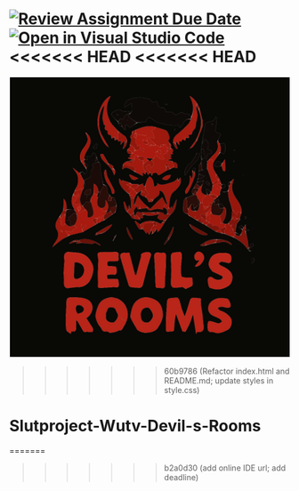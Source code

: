 [![Review Assignment Due Date](https://classroom.github.com/assets/deadline-readme-button-22041afd0340ce965d47ae6ef1cefeee28c7c493a6346c4f15d667ab976d596c.svg)](https://classroom.github.com/a/8e-ZtWRM)
[![Open in Visual Studio Code](https://classroom.github.com/assets/open-in-vscode-2e0aaae1b6195c2367325f4f02e2d04e9abb55f0b24a779b69b11b9e10269abc.svg)](https://classroom.github.com/online_ide?assignment_repo_id=19273308&assignment_repo_type=AssignmentRepo)
<<<<<<< HEAD
<<<<<<< HEAD
=======
[![Open Github Pages](https://raw.githubusercontent.com/ntisod/spelsajt-wutv1-te23-devil-s-room/5ff8d5b5c51eacd8a7713e5006539d7cbd1ac78f/images/logo.svg?token=BLIQH4CRAKCKKH6264BW6M3IBDBYA)](https://ntisod.github.io/spelsajt-wutv1-te23-devil-s-room/)
>>>>>>> 60b9786 (Refactor index.html and README.md; update styles in style.css)
# Slutproject-Wutv-Devil-s-Rooms

=======
>>>>>>> b2a0d30 (add online IDE url; add deadline)
